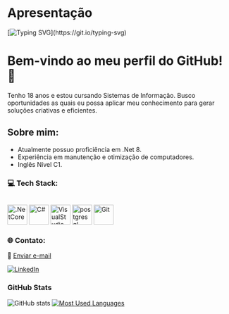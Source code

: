 # Apresentação 
[![Typing SVG](https://readme-typing-svg.demolab.com?font=Fira+Code&weight=600&size=25&pause=1000&color=829A55&random=false&width=435&height=40&lines=Prazer,+sou+Daniel!)](https://git.io/typing-svg)



# Bem-vindo ao meu perfil do GitHub! 👋

Tenho 18 anos e estou cursando Sistemas de Informação.
Busco oportunidades as quais eu possa aplicar meu conhecimento para gerar soluções criativas e eficientes.

## Sobre mim:

- Atualmente possuo proficiência em .Net 8.
- Experiência em manutenção e otimização de computadores.
- Inglês Nível C1.

### 💻 Tech Stack:
<br>

<div align="left">
   <img src="https://cdn.jsdelivr.net/gh/devicons/devicon@latest/icons/dotnetcore/dotnetcore-original.svg" height="45" alt=".NetCore"/>
  <img src="https://cdn.jsdelivr.net/gh/devicons/devicon@latest/icons/csharp/csharp-original.svg" height="45" alt="C#"/>
   <img src="https://cdn.jsdelivr.net/gh/devicons/devicon@latest/icons/visualstudio/visualstudio-original.svg" height="45" alt="VisualStudio" />
  <img src="https://cdn.jsdelivr.net/gh/devicons/devicon/icons/postgresql/postgresql-original.svg" height="45" alt="postgresql" />
  <img src="https://cdn.jsdelivr.net/gh/devicons/devicon/icons/git/git-original.svg" height="45" alt="Git"  />
  
</div>

### 🌐 Contato:
📧  <a href="mailto:danielcunha12.contato@gmail.com">Enviar e-mail</a>

[![LinkedIn](https://img.shields.io/badge/-LinkedIn-000?style=for-the-badge&logo=linkedin&logoColor=829A55&color:FFF)](https://www.linkedin.com/in/daniel-cunha-076929274/)

<h3>GitHub Stats</h3>

![GitHub stats](https://github-readme-stats-git-masterrstaa-rickstaa.vercel.app/api?username=Libryt&hide_title=true&show_icons=true&include_all_commits=false&count_private=true&line_height=25&hide=issues&bg_color=000&title_color=829A55&text_color=FFF&border_radius=8&border_color=829A55&icon_color=829A55&theme=jolly)
[![Most Used Languages](https://github-readme-stats-git-masterrstaa-rickstaa.vercel.app/api/top-langs/?username=Libryt&line_height=10&card_width=290&layout=compact&hide_title=false&count_private=true&langs_count=4&show_icons=true&title_color=829A55&hide=html,css&bg_color=000&text_color=FFF&border_radius=8&border_color=829A55&count_private=true)](https://github.com/Libryt/github-readme-stats)
<br>
